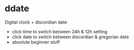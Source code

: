 # ddate

Digital clock + discordian date

- click time to switch between 24h & 12h setting
- click date to switch between discordian & gregorian date
- absolute beginner stuff
